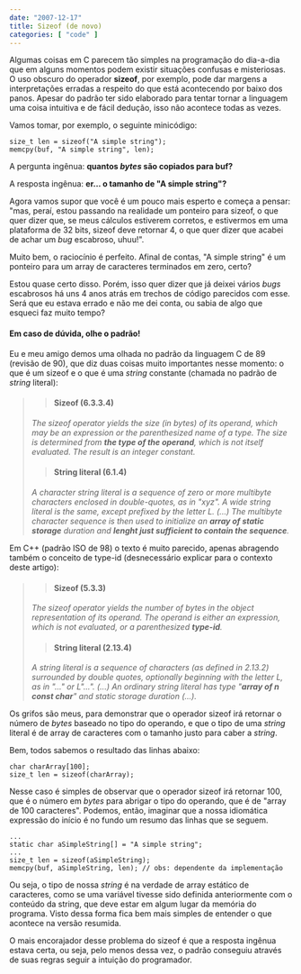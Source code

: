 ```yaml
---
date: "2007-12-17"
title: Sizeof (de novo)
categories: [ "code" ]
---
```

Algumas coisas em C parecem tão simples na programação do dia-a-dia que em alguns momentos podem existir situações confusas e misteriosas. O uso obscuro do operador **sizeof**, por exemplo, pode dar margens a interpretações erradas a respeito do que está acontecendo por baixo dos panos. Apesar do padrão ter sido elaborado para tentar tornar a linguagem uma coisa intuitiva e de fácil dedução, isso não acontece todas as vezes.

Vamos tomar, por exemplo, o seguinte minicódigo:

    
    size_t len = sizeof("A simple string");
    memcpy(buf, "A simple string", len);

A pergunta ingênua: **quantos _bytes_ são copiados para buf?**

A resposta ingênua: **er... o tamanho de "A simple string"?**

Agora vamos supor que você é um pouco mais esperto e começa a pensar: "mas, peraí, estou passando na realidade um ponteiro para sizeof, o que quer dizer que, se meus cálculos estiverem corretos, e estivermos em uma plataforma de 32 bits, sizeof deve retornar 4, o que quer dizer que acabei de achar um _bug_ escabroso, uhuu!".

Muito bem, o raciocínio é perfeito. Afinal de contas, "A simple string" é um ponteiro para um array de caracteres terminados em zero, certo?

Estou quase certo disso. Porém, isso quer dizer que já deixei vários _bugs_ escabrosos há uns 4 anos atrás em trechos de código parecidos com esse. Será que eu estava errado e não me dei conta, ou sabia de algo que esqueci faz muito tempo?

#### Em caso de dúvida, olhe o padrão!

Eu e meu amigo demos uma olhada no padrão da linguagem C de 89 (revisão de 90), que diz duas coisas muito importantes nesse momento: o que é um sizeof e o que é uma _string_ constante (chamada no padrão de _string_ literal):

<blockquote>

> 
> #### Sizeof (6.3.3.4)
> 
_The sizeof operator yields the size (in bytes) of its operand, which may be an expression or the parenthesized name of a type. The size is determined from **the type of the operand**, which is not itself evaluated. The result is an integer constant._

> 
> #### String literal (6.1.4)
> 
_A character string literal is a sequence of zero or more multibyte characters enclosed in double-quotes, as in "xyz". A wide string literal is the same, except prefixed by the letter L. (...) The multibyte character sequence is then used to initialize an **array of static storage** duration and **lenght just sufficient to contain the sequence**._</blockquote>

Em C++ (padrão ISO de 98) o texto é muito parecido, apenas abragendo também o conceito de type-id (desnecessário explicar para o contexto deste artigo):

<blockquote>

> 
> #### Sizeof (5.3.3)
> 
_The sizeof operator yields the number of bytes in the object representation of its operand. The operand is either an expression, which is not evaluated, or a parenthesized **type-id**._

> 
> #### String literal (2.13.4)
> 
_A string literal is a sequence of characters (as defined in 2.13.2) surrounded by double quotes, optionally beginning with the letter L, as in "..." or L"...". (...) An ordinary string literal has type "**array of n const char**" and static storage duration (...)._</blockquote>

Os grifos são meus, para demonstrar que o operador sizeof irá retornar o número de _bytes_ baseado no tipo do operando, e que o tipo de uma _string_ literal é de array de caracteres com o tamanho justo para caber a _string_.

Bem, todos sabemos o resultado das linhas abaixo:

    
    char charArray[100];
    size_t len = sizeof(charArray);

Nesse caso é simples de observar que o operador sizeof irá retornar 100, que é o número em _bytes_ para abrigar o tipo do operando, que é de "array de 100 caracteres". Podemos, então, imaginar que a nossa idiomática expressão do início é no fundo um resumo das linhas que se seguem.

    
    ...
    static char aSimpleString[] = "A simple string";
    ...
    size_t len = sizeof(aSimpleString);
    memcpy(buf, aSimpleString, len); // obs: dependente da implementação

Ou seja, o tipo de nossa _string_ é na verdade de array estático de caracteres, como se uma variável tivesse sido definida anteriormente com o conteúdo da string, que deve estar em algum lugar da memória do programa. Visto dessa forma fica bem mais simples de entender o que acontece na versão resumida.

O mais encorajador desse problema do sizeof é que a resposta ingênua estava certa, ou seja, pelo menos dessa vez, o padrão conseguiu através de suas regras seguir a intuição do programador.
